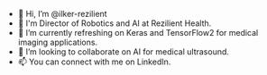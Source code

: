 - 👋 Hi, I’m @ilker-rezilient
- 👀 I'm Director of Robotics and AI at Rezilient Health.
- 🌱 I’m currently refreshing on Keras and TensorFlow2 for medical imaging applications.
- 💞️ I’m looking to collaborate on AI for medical ultrasound.
- 📫 You can connect with me on LinkedIn.

<!---
ilker-rezilient/ilker-rezilient is a ✨ special ✨ repository because its `README.md` (this file) appears on your GitHub profile.
You can click the Preview link to take a look at your changes.
--->

